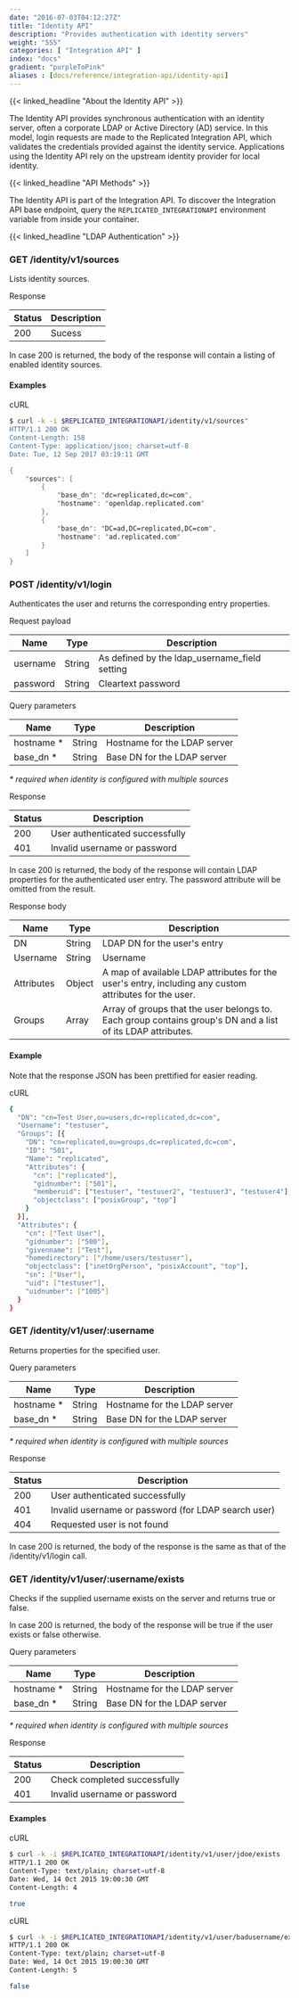 ```yaml
---
date: "2016-07-03T04:12:27Z"
title: "Identity API"
description: "Provides authentication with identity servers"
weight: "555"
categories: [ "Integration API" ]
index: "docs"
gradient: "purpleToPink"
aliases : [docs/reference/integration-api/identity-api]
---
```


{{< linked_headline "About the Identity API" >}}

The Identity API provides synchronous authentication with an identity server, often a corporate LDAP or Active Directory (AD) service. In this model, login requests are made to the Replicated Integration API, which validates the credentials provided against the identity service. Applications using the Identity API rely on the upstream identity provider for local identity.

{{< linked_headline "API Methods" >}}

The Identity API is part of the Integration API. To discover the Integration API base endpoint, query the `REPLICATED_INTEGRATIONAPI` environment variable from inside your container.

{{< linked_headline "LDAP Authentication" >}}

### GET /identity/v1/sources

Lists identity sources.

Response

| Status | Description |
| ------ | ----------- |
| 200    | Sucess      |

In case 200 is returned, the body of the response will contain a listing of enabled identity sources.

#### Examples

cURL

```bash
$ curl -k -i $REPLICATED_INTEGRATIONAPI/identity/v1/sources"
HTTP/1.1 200 OK
Content-Length: 158
Content-Type: application/json; charset=utf-8
Date: Tue, 12 Sep 2017 03:19:11 GMT

{
    "sources": [
        {
            "base_dn": "dc=replicated,dc=com",
            "hostname": "openldap.replicated.com"
        },
        {
            "base_dn": "DC=ad,DC=replicated,DC=com",
            "hostname": "ad.replicated.com"
        }
    ]
}
```

### POST /identity/v1/login

Authenticates the user and returns the corresponding entry properties.

Request payload

| Name     | Type   | Description                                   |
| -------- | ------ | --------------------------------------------- |
| username | String | As defined by the ldap_username_field setting |
| password | String | Cleartext password                            |

Query parameters

| Name        | Type   | Description                  |
| ----------- | ------ | ---------------------------- |
| hostname \* | String | Hostname for the LDAP server |
| base_dn \*  | String | Base DN for the LDAP server  |

_\* required when identity is configured with multiple sources_

Response

| Status | Description                     |
| ------ | ------------------------------- |
| 200    | User authenticated successfully |
| 401    | Invalid username or password    |

In case 200 is returned, the body of the response will contain LDAP properties for the authenticated user entry. The password attribute will be omitted from the result.

Response body

| Name       | Type   | Description                                                                                                 |
| ---------- | ------ | ----------------------------------------------------------------------------------------------------------- |
| DN         | String | LDAP DN for the user's entry                                                                                |
| Username   | String | Username                                                                                                    |
| Attributes | Object | A map of available LDAP attributes for the user's entry, including any custom attributes for the user.   |
| Groups     | Array  | Array of groups that the user belongs to. Each group contains group's DN and a list of its LDAP attributes. |

#### Example

Note that the response JSON has been prettified for easier reading.

cURL

```bash
{
  "DN": "cn=Test User,ou=users,dc=replicated,dc=com",
  "Username": "testuser",
  "Groups": [{
    "DN": "cn=replicated,ou=groups,dc=replicated,dc=com",
    "ID": "501",
    "Name": "replicated",
    "Attributes": {
      "cn": ["replicated"],
      "gidnumber": ["501"],
      "memberuid": ["testuser", "testuser2", "testuser3", "testuser4"],
      "objectclass": ["posixGroup", "top"]
    }
  }],
  "Attributes": {
    "cn": ["Test User"],
    "gidnumber": ["500"],
    "givenname": ["Test"],
    "homedirectory": ["/home/users/testuser"],
    "objectclass": ["inetOrgPerson", "posixAccount", "top"],
    "sn": ["User"],
    "uid": ["testuser"],
    "uidnumber": ["1005"]
  }
}
```

### GET /identity/v1/user/:username

Returns properties for the specified user.

Query parameters

| Name        | Type   | Description                  |
| ----------- | ------ | ---------------------------- |
| hostname \* | String | Hostname for the LDAP server |
| base_dn \*  | String | Base DN for the LDAP server  |

_\* required when identity is configured with multiple sources_

Response

| Status | Description                                         |
| ------ | --------------------------------------------------- |
| 200    | User authenticated successfully                     |
| 401    | Invalid username or password (for LDAP search user) |
| 404    | Requested user is not found                         |

In case 200 is returned, the body of the response is the same as that of the /identity/v1/login call.

### GET /identity/v1/user/:username/exists

Checks if the supplied username exists on the server and returns true or false.

In case 200 is returned, the body of the response will be true if the user exists or false otherwise.

Query parameters

| Name        | Type   | Description                  |
| ----------- | ------ | ---------------------------- |
| hostname \* | String | Hostname for the LDAP server |
| base_dn \*  | String | Base DN for the LDAP server  |

_\* required when identity is configured with multiple sources_

Response

| Status | Description                  |
| ------ | ---------------------------- |
| 200    | Check completed successfully |
| 401    | Invalid username or password |

#### Examples

cURL

```bash
$ curl -k -i $REPLICATED_INTEGRATIONAPI/identity/v1/user/jdoe/exists
HTTP/1.1 200 OK
Content-Type: text/plain; charset=utf-8
Date: Wed, 14 Oct 2015 19:00:30 GMT
Content-Length: 4

true
```

cURL

```bash
$ curl -k -i $REPLICATED_INTEGRATIONAPI/identity/v1/user/badusername/exists
HTTP/1.1 200 OK
Content-Type: text/plain; charset=utf-8
Date: Wed, 14 Oct 2015 19:00:30 GMT
Content-Length: 5

false
```
